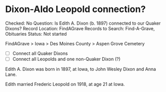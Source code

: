 # Dixon-Aldo Leopold connection?

Checked: No
Question: Is Edith A. Dixon (b. 1897) connected to our Quaker Dixons?
Record Location: FindAGrave
Records to Search: Find-A-Grave, Obituaries
Status: Not started

FindAGrave > Iowa > Des Moines County > Aspen Grove Cemetery

- [ ]  Connect all Quaker Dixons
- [ ]  Connect all Leopolds and one non-Quaker Dixon (?)

Edith A. Dixon was born in 1897, at Iowa, to John Wesley Dixon and Anna Lane.

Edith married Frederic Leopold on 1918, at age 21 at Iowa.